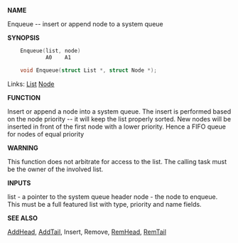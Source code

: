 
**NAME**

Enqueue -- insert or append node to a system queue

**SYNOPSIS**

```c
    Enqueue(list, node)
            A0    A1

    void Enqueue(struct List *, struct Node *);

```
Links: [List](_007D) [Node](_0091) 

**FUNCTION**

Insert or append a node into a system queue.  The insert is
performed based on the node priority -- it will keep the list
properly sorted.  New nodes will be inserted in front of the first
node with a lower priority.   Hence a FIFO queue for nodes of equal
priority

**WARNING**

This function does not arbitrate for access to the list.  The
calling task must be the owner of the involved list.

**INPUTS**

list - a pointer to the system queue header
node - the node to enqueue.  This must be a full featured list
with type, priority and name fields.

**SEE ALSO**

[AddHead](AddHead), [AddTail](AddTail), Insert, Remove, [RemHead](RemHead), [RemTail](RemTail)

